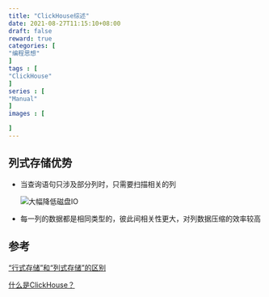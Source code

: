 ```yaml
---
title: "ClickHouse综述"
date: 2021-08-27T11:15:10+08:00
draft: false
reward: true
categories: [
"编程思想"
]
tags : [
"ClickHouse"
]
series : [
"Manual"
]
images : [

]
---
```


[comment]: <> (# ClickHouse综述)

## 列式存储优势

- 当查询语句只涉及部分列时，只需要扫描相关的列

  ![大幅降低磁盘IO](https://picgo.6and.ltd/img/3412665-fb1b4b09b70815f2.jpg)

- 每一列的数据都是相同类型的，彼此间相关性更大，对列数据压缩的效率较高



## 参考

[“行式存储”和“列式存储”的区别](https://www.jianshu.com/p/3d3950c9fb06)

[什么是ClickHouse？](https://clickhouse.tech/docs/zh/)
